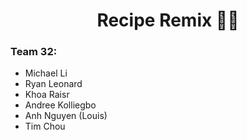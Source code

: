<h1 align="center">Recipe Remix 👨‍🍳</h1>

### Team 32: 

- Michael Li
- Ryan Leonard
- Khoa Raisr
- Andree Kolliegbo
- Anh Nguyen (Louis)
- Tim Chou
